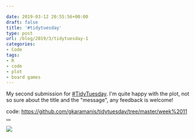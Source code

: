 ```yaml
---

date: 2019-03-12 20:55:56+00:00
draft: false
title: '#tidytuesday'
type: post
url: /blog/2019/3/tidytuesday-1
categories:
- Code
tags:
- R
- code
- plot
- board games
---
```


My second submission for [#TidyTuesday](https://twitter.com/hashtag/TidyTuesday?src=hash). I'm quite happy with the plot, not so sure about the title and the "message", any feedback is welcome! 

code: [https://github.com/gkaramanis/tidytuesday/tree/master/week%2011 …](https://t.co/xCxiaVM4CW)


  
![](/images/2019-03-12-20193tidytuesday-1/gametitles.png)

